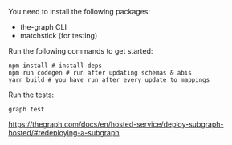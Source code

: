 You need to install the following packages:

* the-graph CLI
* matchstick (for testing)



Run the following commands to get started:

```
npm install # install deps
npm run codegen # run after updating schemas & abis
yarn build # you have run after every update to mappings

```

Run the tests:

```
graph test
```

https://thegraph.com/docs/en/hosted-service/deploy-subgraph-hosted/#redeploying-a-subgraph

